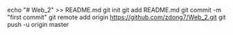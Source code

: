 echo "# Web_2" >> README.md
git init
git add README.md
git commit -m "first commit"
git remote add origin https://github.com/zdong7/Web_2.git
git push -u origin master